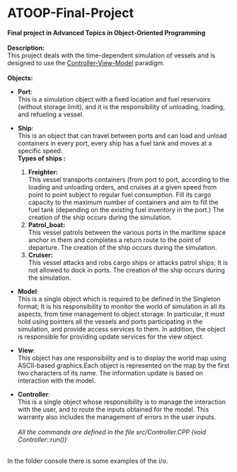 # ATOOP-Final-Project
**Final project in Advanced Topics in Object-Oriented Programming<br/>**
<br/>
**Description:**<br/>
This project deals with the time-dependent simulation of vessels and is designed to use the [Controller-View-Model](https://en.wikipedia.org/wiki/Model%E2%80%93view%E2%80%93controller) paradigm.  
<br/>
**Objects:**<br/>
- **Port**:<br/>
This is a simulation object with a fixed location and fuel reservoirs (without storage limit), and it is the responsibility of unloading, loading, and refueling a vessel. <br/>
- **Ship**:<br/>
This is an object that can travel between ports and can load and unload containers in every port, every ship has a fuel tank and moves at a specific speed.<br/>
**Types of ships :** <br/>
  1) **Freighter:**<br/>
This vessel transports containers (from port to port, according to the loading and unloading orders, and cruises at a given speed from point to point subject to regular fuel consumption. Fill its cargo capacity to the maximum number of containers and aim to fill the fuel tank (depending on the existing fuel inventory in the port.) The creation of the ship occurs during the simulation.<br/>
  2) **Patrol_boat:**<br/>
This vessel patrols between the various ports in the maritime space anchor in them and completes a return route to the point of departure. The creation of the ship occurs during the simulation.<br/>
  3) **Cruiser:**<br/>
This vessel attacks and robs cargo ships or attacks patrol ships; It is not allowed to dock in ports. The creation of the ship occurs during the simulation. <br/>

- **Model**:<br/>
This is a single object which is required to be defined in the Singleton format; It is his responsibility to monitor the world of simulation in all its aspects, from time management to object storage. In particular, it must hold using pointers all the vessels and ports participating in the simulation, and provide access services to them. In addition, the object is responsible for providing update services for the view object.<br/>
- **View**:<br/>
This object has one responsibility and is to display the world map using ASCII-based graphics.Each object is represented on the map by the first two characters of its name. The information update is based on interaction with the model.<br/>
- **Controller**:<br/>
This is a single object whose responsibility is to manage the interaction with the user, and to route the inputs obtained for the model. This warranty also includes the management of errors in the user inputs. <br/><br/>
*All the commands are defined in the file src/Controller.CPP (void Controller::run())*
<br/>
In the folder console there is some examples of the i/o.
